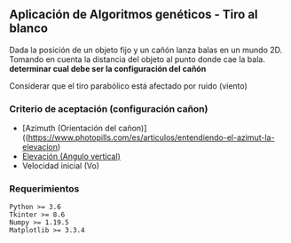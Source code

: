 ## Aplicación de Algoritmos genéticos - Tiro al blanco
Dada la posición de un objeto fijo y un cañón lanza balas en un mundo 2D.
Tomando en cuenta la distancia del objeto al punto donde cae la bala. **determinar cual debe ser la configuración del cañón**

Considerar que el tiro parabólico está afectado por ruido (viento)

### Criterio de aceptación (configuración cañon)
- [Azimuth (Orientación del cañon)]((https://www.photopills.com/es/articulos/entendiendo-el-azimut-la-elevacion)
- [Elevación (Angulo vertical)](https://www.photopills.com/es/articulos/entendiendo-el-azimut-la-elevacion)
- Velocidad inicial (Vo)

### Requerimientos
```
Python >= 3.6
Tkinter >= 8.6
Numpy >= 1.19.5
Matplotlib >= 3.3.4
```
